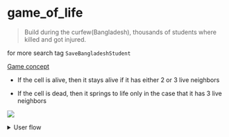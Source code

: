 # game_of_life

> Build during the curfew(Bangladesh), thousands of students where killed and got injured.

for more search tag `SaveBangladeshStudent`

[Game concept](https://pi.math.cornell.edu/~lipa/mec/lesson6.html)

- If the cell is alive, then it stays alive if it has either 2 or 3 live neighbors

- If the cell is dead, then it springs to life only in the case that it has 3 live neighbors

![](https://upload.wikimedia.org/wikipedia/commons/e/e5/Gospers_glider_gun.gif)

<details>
 
<summary> User flow</summary>

```puml
@startuml gameOfLife
actor User

User --> (Home)

(Home) --> (PreModel)
(Home) --> (CustomPattern)



note left of (PreModel)
 List of defined models
 - auto fill form
 - can increase the grid size

end note

(PreModel) --> (FiveCellPattern)

note bottom of (FiveCellPattern)
- min space: [4x4]
- clip: none
end note

(PreModel) --> (Glider)

note bottom of (Glider)
- min space: [4x4]
- clip: none
end note

(PreModel) --> (LightWeightSpaceShip)

note bottom of (LightWeightSpaceShip)
- min space: [5x6]
- clip: none
end note

(PreModel) --> (MiddleWeightSpaceShip)

note bottom of (MiddleWeightSpaceShip)
- min space: [7x7]
- clip: none
end note


(CustomPattern) --> (UserForm)


note right of (UserForm)

- user can insert a predefine at a giver offset

end note


(PreModel) --> Simulate
(UserForm) --> Simulate


@enduml
```

</details>
